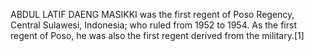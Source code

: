 ABDUL LATIF DAENG MASIKKI was the first regent of Poso Regency, Central Sulawesi, Indonesia; who ruled from 1952 to 1954. As the first regent of Poso, he was also the first regent derived from the military.[1]

